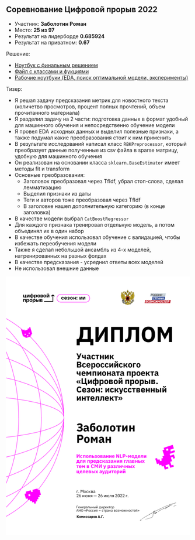 ## Соревнование Цифровой прорыв 2022

- Участник: **Заболотин Роман**
- Место: **25 из 97**
- Результат на лидерборде **0.685924**
- Результат на приватном: **0.67**


Решение:

- [Ноутбук с финальным решением](Final%20notebook.ipynb)
- [Файл с классами и фукциями](utils.py)
- [Рабочие ноутбуки (EDA, поиск оптимальной модели, эксперименты)](working_notebooks)

Тизер:
 
- Я решал задачу предсказания метрик для новостного текста (количетво просмотров, процент полных прочтений, объем прочитанного материала)
- Я разделил задачу на 2 части: подготовка данных в формат удобный для машинного обучения и непосредственно обучение модели
- Я провел EDA исходных данных и выделил полезные признаки, а также подумал какие преобразования стоит к ним применить
- В результате исследований написал класс `RBKPreprocessor`, который преобразует данные полученные из csv файла в sparse матрицу, удобную для машинного обучения
- Он реализован на основании класса `sklearn.BaseEstimator` имеет методы fit и transform
- Основные преобразования:
  - Заголовок преобразовал через TfIdf, убрал стоп-слова, сделал лемматизацию
  - Выделил признаки из даты
  - Теги и авторов тоже преобразовал через TfIdf
  - В заголовке нашел дополнительную категорию (в конце заголовка)
- В качестве модели выбрал `CatBoostRegressor`
- Для каждого признака тренировал отдельную модель, а потом объединял их в один набор
- В качестве обучения использовал обучение с валидацией, чтобы избежать переобучения модели
- Также я сделал небольшой ансамбль из 4-х моделей, натренированных на разных фолдах
- В качестве предсказания - усреднил ответы всех моделей
- Не использовал внешние данные

![Диплом участника](https://raw.githubusercontent.com/rzabolotin/nlp_rbk_challenge/main/docs/%D0%94%D0%B8%D0%BF%D0%BB%D0%BE%D0%BC%20%D1%83%D1%87%D0%B0%D1%81%D1%82%D0%BD%D0%B8%D0%BA%D0%B0.png)